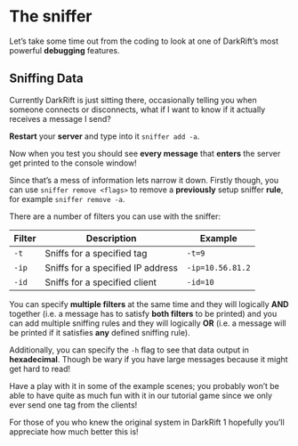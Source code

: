 # The sniffer
Let’s take some time out from the coding to look at one of DarkRift’s most powerful **debugging** features.
    
## Sniffing Data
Currently DarkRift is just sitting there, occasionally telling you when someone connects or disconnects, what if I want to know if it actually receives a message I send?

**Restart** your **server** and type into it `sniffer add -a`.

Now when you test you should see **every message** that **enters** the server get printed to the console window!

Since that’s a mess of information lets narrow it down. Firstly though, you can use `sniffer remove <flags>` to remove a **previously** setup sniffer **rule**, for example `sniffer remove -a`.
        
There are a number of filters you can use with the sniffer:

| Filter | Description | Example |
|--------|-------------|---------|
| `-t` | Sniffs for a specified tag | `-t=9`
| `-ip` | Sniffs for a specified IP address | `-ip=10.56.81.2` |
| `-id` | Sniffs for a specified client | `-id=10` |

You can specify **multiple filters** at the same time and they will logically **AND** together (i.e. a message has to satisfy **both filters** to be printed) and you can add multiple sniffing rules and they will logically **OR** (i.e. a message will be printed if it satisfies **any** defined sniffing rule).

Additionally, you can specify the `-h` flag to see that data output in **hexadecimal**. Though be wary if you have large messages because it might get hard to read!

Have a play with it in some of the example scenes; you probably won’t be able to have quite as much fun with it in our tutorial game since we only ever send one tag from the clients!

For those of you who knew the original system in DarkRift 1 hopefully you’ll appreciate how much better this is!
